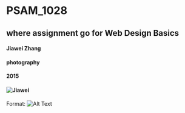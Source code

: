 # PSAM_1028
## where assignment go for Web Design Basics

#### Jiawei Zhang
#### photography
#### 2015
#### ![Jiawei](/images/logo.png)
Format: ![Alt Text](https://github.com/zhanj378/PSAM_1028/blob/master/joyce_photo.jpg)
